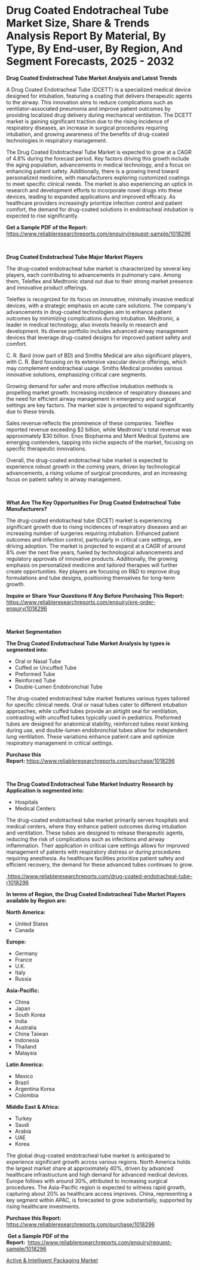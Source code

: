<p><h1>Drug Coated Endotracheal Tube Market Size, Share & Trends Analysis Report By Material, By Type, By End-user, By Region, And Segment Forecasts, 2025 - 2032</h1></p><p><strong>Drug Coated Endotracheal Tube Market Analysis and Latest Trends</strong></p>
<p><p>A Drug Coated Endotracheal Tube (DCETT) is a specialized medical device designed for intubation, featuring a coating that delivers therapeutic agents to the airway. This innovation aims to reduce complications such as ventilator-associated pneumonia and improve patient outcomes by providing localized drug delivery during mechanical ventilation. The DCETT market is gaining significant traction due to the rising incidence of respiratory diseases, an increase in surgical procedures requiring intubation, and growing awareness of the benefits of drug-coated technologies in respiratory management.</p><p>The Drug Coated Endotracheal Tube Market is expected to grow at a CAGR of 4.8% during the forecast period. Key factors driving this growth include the aging population, advancements in medical technology, and a focus on enhancing patient safety. Additionally, there is a growing trend toward personalized medicine, with manufacturers exploring customized coatings to meet specific clinical needs. The market is also experiencing an uptick in research and development efforts to incorporate novel drugs into these devices, leading to expanded applications and improved efficacy. As healthcare providers increasingly prioritize infection control and patient comfort, the demand for drug-coated solutions in endotracheal intubation is expected to rise significantly.</p></p>
<p><strong>Get a Sample PDF of the Report:&nbsp;</strong> <a href="https://www.reliableresearchreports.com/enquiry/request-sample/1018296?utm_campaign=2734&utm_medium=2&utm_source=Github&utm_content=ia&utm_term=21032025&utm_id=drug-coated-endotracheal-tube">https://www.reliableresearchreports.com/enquiry/request-sample/1018296</a></p>
<p>&nbsp;</p>
<p><strong>Drug Coated Endotracheal Tube Major Market Players</strong></p>
<p><p>The drug-coated endotracheal tube market is characterized by several key players, each contributing to advancements in pulmonary care. Among them, Teleflex and Medtronic stand out due to their strong market presence and innovative product offerings. </p><p>Teleflex is recognized for its focus on innovative, minimally invasive medical devices, with a strategic emphasis on acute care solutions. The company's advancements in drug-coated technologies aim to enhance patient outcomes by minimizing complications during intubation. Medtronic, a leader in medical technology, also invests heavily in research and development. Its diverse portfolio includes advanced airway management devices that leverage drug-coated designs for improved patient safety and comfort.</p><p>C. R. Bard (now part of BD) and Smiths Medical are also significant players, with C. R. Bard focusing on its extensive vascular device offerings, which may complement endotracheal usage. Smiths Medical provides various innovative solutions, emphasizing critical care segments.</p><p>Growing demand for safer and more effective intubation methods is propelling market growth. Increasing incidence of respiratory diseases and the need for efficient airway management in emergency and surgical settings are key factors. The market size is projected to expand significantly due to these trends.</p><p>Sales revenue reflects the prominence of these companies. Teleflex reported revenue exceeding $2 billion, while Medtronic's total revenue was approximately $30 billion. Enox Biopharma and Merit Medical Systems are emerging contenders, tapping into niche aspects of the market, focusing on specific therapeutic innovations.</p><p>Overall, the drug-coated endotracheal tube market is expected to experience robust growth in the coming years, driven by technological advancements, a rising volume of surgical procedures, and an increasing focus on patient safety in airway management.</p></p>
<p>&nbsp;</p>
<p><strong>What Are The Key Opportunities For Drug Coated Endotracheal Tube Manufacturers?</strong></p>
<p><p>The drug-coated endotracheal tube (DCET) market is experiencing significant growth due to rising incidences of respiratory diseases and an increasing number of surgeries requiring intubation. Enhanced patient outcomes and infection control, particularly in critical care settings, are driving adoption. The market is projected to expand at a CAGR of around 8% over the next five years, fueled by technological advancements and regulatory approvals of innovative products. Additionally, the growing emphasis on personalized medicine and tailored therapies will further create opportunities. Key players are focusing on R&D to improve drug formulations and tube designs, positioning themselves for long-term growth.</p></p>
<p><strong>Inquire or Share Your Questions If Any Before Purchasing This Report:</strong> <a href="https://www.reliableresearchreports.com/enquiry/pre-order-enquiry/1018296?utm_campaign=2734&utm_medium=2&utm_source=Github&utm_content=ia&utm_term=21032025&utm_id=drug-coated-endotracheal-tube">https://www.reliableresearchreports.com/enquiry/pre-order-enquiry/1018296</a></p>
<p>&nbsp;</p>
<p><strong>Market Segmentation</strong></p>
<p><strong>The Drug Coated Endotracheal Tube Market Analysis by types is segmented into:</strong></p>
<p><ul><li>Oral or Nasal Tube</li><li>Cuffed or Uncuffed Tube</li><li>Preformed Tube</li><li>Reinforced Tube</li><li>Double-Lumen Endobronchial Tube</li></ul></p>
<p><p>The drug-coated endotracheal tube market features various types tailored for specific clinical needs. Oral or nasal tubes cater to different intubation approaches, while cuffed tubes provide an airtight seal for ventilation, contrasting with uncuffed tubes typically used in pediatrics. Preformed tubes are designed for anatomical stability, reinforced tubes resist kinking during use, and double-lumen endobronchial tubes allow for independent lung ventilation. These variations enhance patient care and optimize respiratory management in critical settings.</p></p>
<p><strong>Purchase this Report:&nbsp;</strong><a href="https://www.reliableresearchreports.com/purchase/1018296?utm_campaign=2734&utm_medium=2&utm_source=Github&utm_content=ia&utm_term=21032025&utm_id=drug-coated-endotracheal-tube">https://www.reliableresearchreports.com/purchase/1018296</a></p>
<p>&nbsp;</p>
<p><strong>The Drug Coated Endotracheal Tube Market Industry Research by Application is segmented into:</strong></p>
<p><ul><li>Hospitals</li><li>Medical Centers</li></ul></p>
<p><p>The drug-coated endotracheal tube market primarily serves hospitals and medical centers, where they enhance patient outcomes during intubation and ventilation. These tubes are designed to release therapeutic agents, reducing the risk of complications such as infections and airway inflammation. Their application in critical care settings allows for improved management of patients with respiratory distress or during procedures requiring anesthesia. As healthcare facilities prioritize patient safety and efficient recovery, the demand for these advanced tubes continues to grow.</p></p>
<p><a href="https://www.reliableresearchreports.com/drug-coated-endotracheal-tube-r1018296?utm_campaign=2734&utm_medium=2&utm_source=Github&utm_content=ia&utm_term=21032025&utm_id=drug-coated-endotracheal-tube">&nbsp;https://www.reliableresearchreports.com/drug-coated-endotracheal-tube-r1018296</a></p>
<p><strong>In terms of Region, the Drug Coated Endotracheal Tube Market Players available by Region are:</strong></p>
<p>
    <p> <strong> North America: </strong>
        <ul>
            <li>United States</li>
            <li>Canada</li>
        </ul>
        </p> 
    <p> <strong> Europe: </strong>
        <ul>
            <li>Germany</li>
            <li>France</li>
            <li>U.K.</li>
            <li>Italy</li>
            <li>Russia</li>
        </ul>
        </p> 
    <p> <strong> Asia-Pacific: </strong>
        <ul>
            <li>China</li>
            <li>Japan</li>
            <li>South Korea</li>
            <li>India</li>
            <li>Australia</li>
            <li>China Taiwan</li>
            <li>Indonesia</li>
            <li>Thailand</li>
            <li>Malaysia</li>
        </ul>
        </p> 
    <p> <strong> Latin America: </strong>
        <ul>
            <li>Mexico</li>
            <li>Brazil</li>
            <li>Argentina Korea</li>
            <li>Colombia</li>
        </ul>
        </p> 
    <p> <strong> Middle East & Africa: </strong>
        <ul>
            <li>Turkey</li>
            <li>Saudi</li>
            <li>Arabia</li>
            <li>UAE</li>
            <li>Korea</li>
        </ul>
    </p>
    </p>
<p><p>The global drug-coated endotracheal tube market is anticipated to experience significant growth across various regions. North America holds the largest market share at approximately 40%, driven by advanced healthcare infrastructure and high demand for advanced medical devices. Europe follows with around 30%, attributed to increasing surgical procedures. The Asia-Pacific region is expected to witness rapid growth, capturing about 20% as healthcare access improves. China, representing a key segment within APAC, is forecasted to grow substantially, supported by rising healthcare investments.</p></p>
<p><strong>Purchase this Report: </strong><a href="https://www.reliableresearchreports.com/purchase/1018296?utm_campaign=2734&utm_medium=2&utm_source=Github&utm_content=ia&utm_term=21032025&utm_id=drug-coated-endotracheal-tube">https://www.reliableresearchreports.com/purchase/1018296</a></p>
<p>&nbsp;<strong>Get a Sample PDF of the Report:&nbsp;&nbsp;</strong><a href="https://www.reliableresearchreports.com/enquiry/request-sample/1018296?utm_campaign=2734&utm_medium=2&utm_source=Github&utm_content=ia&utm_term=21032025&utm_id=drug-coated-endotracheal-tube">https://www.reliableresearchreports.com/enquiry/request-sample/1018296</a></p>
<p><strong></strong></p>
<p><p><a href="https://github.com/celpabembes/Market-Research-Report-List-1/blob/main/active-intelligent-packaging-market.md?utm_campaign=2734&utm_medium=2&utm_source=Github&utm_content=ia&utm_term=21032025&utm_id=drug-coated-endotracheal-tube">Active & Intelligent Packaging Market</a></p></p>